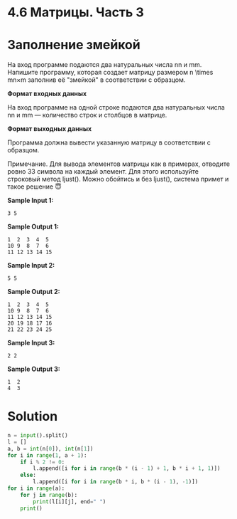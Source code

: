# 4.6 Матрицы. Часть 3

# Заполнение змейкой

На вход программе подаются два натуральных числа nn и mm. Напишите программу, которая создает матрицу размером n \times
mn×m заполнив её "змейкой" в соответствии с образцом.

**Формат входных данных**

На вход программе на одной строке подаются два натуральных числа nn и mm — количество строк и столбцов в матрице.

**Формат выходных данных**

Программа должна вывести указанную матрицу в соответствии с образцом.

Примечание. Для вывода элементов матрицы как в примерах, отводите ровно 33 символа на каждый элемент. Для этого
используйте строковый метод ljust(). Можно обойтись и без ljust(), система примет и такое решение 😇

**Sample Input 1:**

```
3 5
```

**Sample Output 1:**

```
1  2  3  4  5
10 9  8  7  6
11 12 13 14 15
```

**Sample Input 2:**

```
5 5
```

**Sample Output 2:**

```
1  2  3  4  5
10 9  8  7  6
11 12 13 14 15
20 19 18 17 16
21 22 23 24 25
```

**Sample Input 3:**

```
2 2
```

**Sample Output 3:**

```
1  2
4  3
```

# Solution

```python
n = input().split()
l = []
a, b = int(n[0]), int(n[1])
for i in range(1, a + 1):
    if i % 2 != 0:
        l.append([i for i in range(b * (i - 1) + 1, b * i + 1, 1)])
    else:
        l.append([i for i in range(b * i, b * (i - 1), -1)])
for i in range(a):
    for j in range(b):
        print(l[i][j], end=" ")
    print()
```